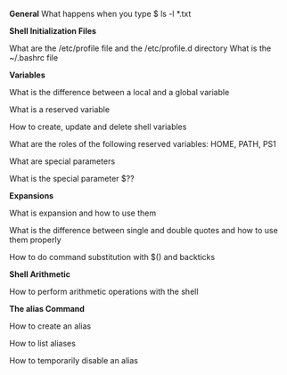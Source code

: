 **General**
What happens when you type $ ls -l *.txt

**Shell Initialization Files**

What are the /etc/profile file and the /etc/profile.d directory
What is the ~/.bashrc file

**Variables**

What is the difference between a local and a global variable

What is a reserved variable

How to create, update and delete shell variables

What are the roles of the following reserved variables: HOME, PATH, PS1

What are special parameters

What is the special parameter $??

**Expansions**

What is expansion and how to use them

What is the difference between single and double quotes and how to use them properly

How to do command substitution with $() and backticks

**Shell Arithmetic**

How to perform arithmetic operations with the shell

**The alias Command**

How to create an alias

How to list aliases

How to temporarily disable an alias

